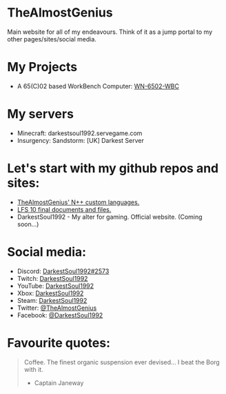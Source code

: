 # TheAlmostGenius
Main website for all of my endeavours. Think of it as a jump portal to my other pages/sites/social media.

# My Projects
* A 65(C)02 based WorkBench Computer: [WN-6502-WBC](https://thealmostgenius.geekgalaxy.com/WolfNet-6502-WBC)

# My servers
* Minecraft: darkestsoul1992.servegame.com
* Insurgency: Sandstorm: [UK] Darkest Server

# Let's start with my github repos and sites:
* [TheAlmostGenius' N++ custom languages.](https://github.com/TheAlmostGenius/Npp-Custom-Languages)
* [LFS 10 final documents and files.](https://github.com/TheAlmostGenius/LFS-10)
* DarkestSoul1992 - My alter for gaming. Official website. (Coming soon...)

# Social media:
* Discord: [DarkestSoul1992#2573](https://discord.gg/qgn6EWK)
* Twitch: [DarkestSoul1992](https://www.twitch.tv/DarkestSoul1992)
* YouTube: [DarkestSoul1992](https://www.youtube.com/channel/UCnXoO1DKoZCXb-u_jes5YVQ)
* Xbox: [DarkestSoul1992](https://account.xbox.com/en-gb/profile?gamertag=DarkestSoul1992)
* Steam: [DarkestSoul1992](https://steamcommunity.com/id/DarkestSoul1992/)
* Twitter: [@TheAlmostGenius](https://twitter.com/TheAlmostGenius)
* Facebook: [@DarkestSoul1992](https://www.facebook.com/DarkestSoul1992)

# Favourite quotes:
> Coffee. The finest organic suspension ever devised... I beat the Borg with it.
> - Captain Janeway
